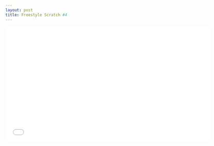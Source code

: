 ```yaml
---
layout: post
title: Freestyle Scratch #4
---
```


<iframe width="640" height="360" src="//www.youtube.com/embed/7GYrS6xpcfw" frameborder="0" allowfullscreen></iframe>